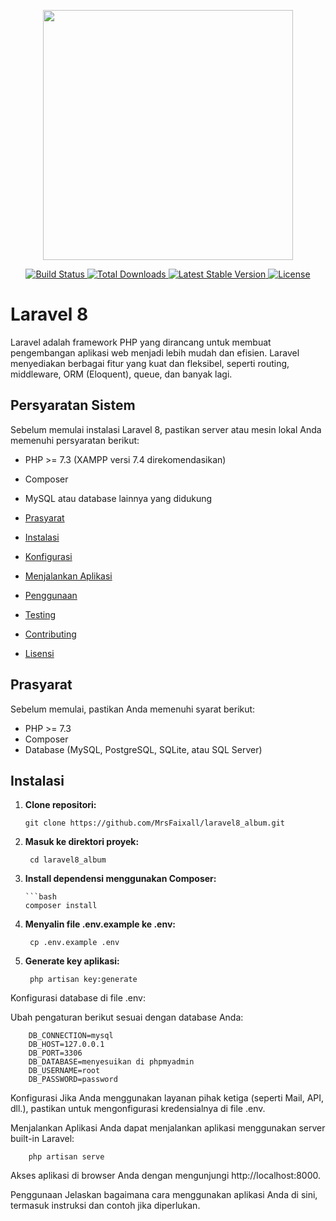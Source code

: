 <p align="center">
  <a href="https://laravel.com" target="_blank">
    <img src="https://raw.githubusercontent.com/laravel/art/master/logo-lockup/5%20SVG/2%20CMYK/1%20Full%20Color/laravel-logolockup-cmyk-red.svg" width="400">
  </a>
</p>

<p align="center">
  <a href="https://travis-ci.org/laravel/framework">
    <img src="https://travis-ci.org/laravel/framework.svg" alt="Build Status">
  </a>
  <a href="https://packagist.org/packages/laravel/framework">
    <img src="https://img.shields.io/packagist/dt/laravel/framework" alt="Total Downloads">
  </a>
  <a href="https://packagist.org/packages/laravel/framework">
    <img src="https://img.shields.io/packagist/v/laravel/framework" alt="Latest Stable Version">
  </a>
  <a href="https://packagist.org/packages/laravel/framework">
    <img src="https://img.shields.io/packagist/l/laravel/framework" alt="License">
  </a>
</p>

# Laravel 8

Laravel adalah framework PHP yang dirancang untuk membuat pengembangan aplikasi web menjadi lebih mudah dan efisien. Laravel menyediakan berbagai fitur yang kuat dan fleksibel, seperti routing, middleware, ORM (Eloquent), queue, dan banyak lagi.

## Persyaratan Sistem

Sebelum memulai instalasi Laravel 8, pastikan server atau mesin lokal Anda memenuhi persyaratan berikut:

- PHP >= 7.3 (XAMPP versi 7.4 direkomendasikan)
- Composer
- MySQL atau database lainnya yang didukung

- [Prasyarat](#prasyarat)
- [Instalasi](#instalasi)
- [Konfigurasi](#konfigurasi)
- [Menjalankan Aplikasi](#menjalankan-aplikasi)
- [Penggunaan](#penggunaan)
- [Testing](#testing)
- [Contributing](#contributing)
- [Lisensi](#lisensi)

## Prasyarat

Sebelum memulai, pastikan Anda memenuhi syarat berikut:

- PHP >= 7.3
- Composer
- Database (MySQL, PostgreSQL, SQLite, atau SQL Server)

## Instalasi

1. **Clone repositori:**

       git clone https://github.com/MrsFaixall/laravel8_album.git

3. **Masuk ke direktori proyek:**

        cd laravel8_album
4. **Install dependensi menggunakan Composer:**

       ```bash
       composer install

5. **Menyalin file .env.example ke .env:**

        cp .env.example .env

4. **Generate key aplikasi:**

        php artisan key:generate
Konfigurasi database di file .env:


Ubah pengaturan berikut sesuai dengan database Anda:


        DB_CONNECTION=mysql
        DB_HOST=127.0.0.1
        DB_PORT=3306
        DB_DATABASE=menyesuikan di phpmyadmin
        DB_USERNAME=root
        DB_PASSWORD=password
Konfigurasi
Jika Anda menggunakan layanan pihak ketiga (seperti Mail, API, dll.), pastikan untuk mengonfigurasi kredensialnya di file .env.

Menjalankan Aplikasi
Anda dapat menjalankan aplikasi menggunakan server built-in Laravel:

        php artisan serve
Akses aplikasi di browser Anda dengan mengunjungi http://localhost:8000.

Penggunaan
Jelaskan bagaimana cara menggunakan aplikasi Anda di sini, termasuk instruksi dan contoh jika diperlukan.
